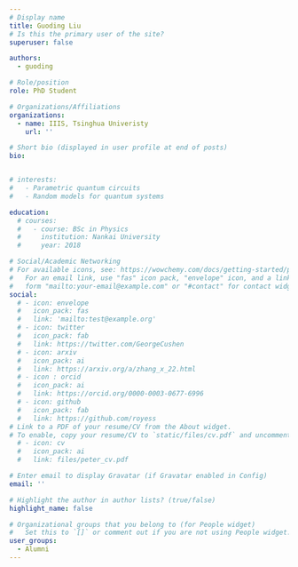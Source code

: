 ```yaml
---
# Display name
title: Guoding Liu
# Is this the primary user of the site?
superuser: false

authors:
  - guoding

# Role/position
role: PhD Student

# Organizations/Affiliations
organizations:
  - name: IIIS, Tsinghua Univeristy
    url: ''

# Short bio (displayed in user profile at end of posts)
bio:


# interests:
#   - Parametric quantum circuits
#   - Random models for quantum systems

education:
  # courses:
  #   - course: BSc in Physics
  #     institution: Nankai University
  #     year: 2018

# Social/Academic Networking
# For available icons, see: https://wowchemy.com/docs/getting-started/page-builder/#icons
#   For an email link, use "fas" icon pack, "envelope" icon, and a link in the
#   form "mailto:your-email@example.com" or "#contact" for contact widget.
social:
  # - icon: envelope
  #   icon_pack: fas
  #   link: 'mailto:test@example.org'
  # - icon: twitter
  #   icon_pack: fab
  #   link: https://twitter.com/GeorgeCushen
  # - icon: arxiv
  #   icon_pack: ai
  #   link: https://arxiv.org/a/zhang_x_22.html
  # - icon : orcid
  #   icon_pack: ai
  #   link: https://orcid.org/0000-0003-0677-6996
  # - icon: github
  #   icon_pack: fab
  #   link: https://github.com/royess
# Link to a PDF of your resume/CV from the About widget.
# To enable, copy your resume/CV to `static/files/cv.pdf` and uncomment the lines below.
  # - icon: cv
  #   icon_pack: ai
  #   link: files/peter_cv.pdf

# Enter email to display Gravatar (if Gravatar enabled in Config)
email: ''

# Highlight the author in author lists? (true/false)
highlight_name: false

# Organizational groups that you belong to (for People widget)
#   Set this to `[]` or comment out if you are not using People widget.
user_groups:
  - Alumni
---
```

